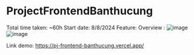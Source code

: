 ﻿# ProjectFrontendBanthucung

Total time taken: ~60h
Start date: 8/8/2024
Feature:
  Overview : 
    ![image](https://github.com/user-attachments/assets/1feacfc9-1516-4379-b9c6-a17cd415ce70)
    ![image](https://github.com/user-attachments/assets/a2ba5344-3ffc-4d11-8150-83dae60b5e6b)

Link demo: https://pj-frontend-banthucung.vercel.app/
